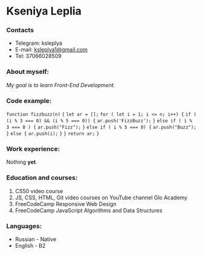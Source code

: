 # Kseniya Leplia
### Contacts 
+ Telegram: ksleplya
+ E-mail: ksleplya1@gmail.com
+ Tel: 37066028509
### About myself:
*My goal is to learn Front-End Development.*
### Code example:
`function fizzbuzz(n)`
`{`
  `let ar = [];`
  `for ( let i = 1; i <= n; i++) {`
    `if ( (i % 3 === 0) && (i % 5 === 0)) {`
      `ar.push('FizzBuzz');`
    `}`
    `else if ( i % 3 === 0 ) {`
      `ar.push("Fizz");`
    `}`
    `else if ( i % 5 === 0) {`
      `ar.push("Buzz");`
    `}`
    `else {`
      `ar.push(i);`
    `}`
  `}`
  `return ar;`
`}`
### Work experience:
Nothing **yet**.
### Education and courses:
1. CS50 video course
2. JS, CSS, HTML, Git video courses on YouTube channel Glo Academy
3. FreeCodeCamp Responsive Web Design
4. FreeCodeCamp JavaScript Algorithms and Data Structures
### Languages:
+ Russian - Native
+ English - B2